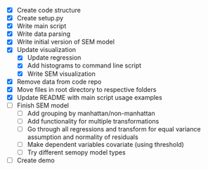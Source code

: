 * [x] Create code structure
* [x] Create setup.py
* [x] Write main script
* [x] Write data parsing
* [x] Write initial version of SEM model
* [x] Update visualization
    * [x] Update regression
    * [x] Add histograms to command line script
    * [x] Write SEM visualization
* [x] Remove data from code repo
* [x] Move files in root directory to respective folders
* [x] Update README with main script usage examples
* [ ] Finish SEM model
    * [ ] Add grouping by manhattan/non-manhattan
    * [ ] Add functionality for multiple transformations
    * [ ] Go through all regressions and transform for equal variance assumption and normality of residuals
    * [ ] Make dependent variables covariate (using threshold)
    * [ ] Try different semopy model types
* [ ] Create demo